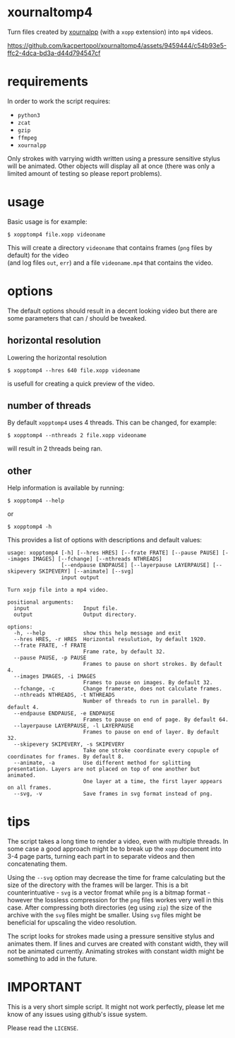 # xournaltomp4

Turn files created by [xournalpp](https://xournalpp.github.io/) (with a `xopp` extension)
into `mp4` videos.

https://github.com/kacpertopol/xournaltomp4/assets/9459444/c54b93e5-ffc2-4dca-bd3a-d44d794547cf

# requirements

In order to work the script requires:

- `python3`
- `zcat`
- `gzip`
- `ffmpeg`
- `xournalpp`

Only strokes with varrying width written using a pressure sensitive stylus will be animated.
Other objects will display all at once (there was only a limited amount of testing so please report problems).

# usage

Basic usage is for example:

```
$ xopptomp4 file.xopp videoname
```

This will create a directory `videoname` that contains frames (`png` files by default) for the video  
(and log files `out`, `err`)
and a file `videoname.mp4` that contains the video.

# options

The default options should result in a decent looking video but there
are some parameters that can / should be tweaked.

## horizontal resolution

Lowering the horizontal resolution 

```
$ xopptomp4 --hres 640 file.xopp videoname
```

is usefull for creating a quick preview of the video.

## number of threads

By default `xopptomp4` uses 4 threads. This can be changed, for example:

```
$ xopptomp4 --nthreads 2 file.xopp videoname
```
will result in 2 threads being ran.

## other

Help information is available by running:

```
$ xopptomp4 --help
```

or 

```
$ xopptomp4 -h
```

This provides a list of options with descriptions and default values:

```
usage: xopptomp4 [-h] [--hres HRES] [--frate FRATE] [--pause PAUSE] [--images IMAGES] [--fchange] [--nthreads NTHREADS]
                 [--endpause ENDPAUSE] [--layerpause LAYERPAUSE] [--skipevery SKIPEVERY] [--animate] [--svg]
                 input output

Turn xojp file into a mp4 video.

positional arguments:
  input                 Input file.
  output                Output directory.

options:
  -h, --help            show this help message and exit
  --hres HRES, -r HRES  Horizontal resulution, by default 1920.
  --frate FRATE, -f FRATE
                        Frame rate, by default 32.
  --pause PAUSE, -p PAUSE
                        Frames to pause on short strokes. By default 4.
  --images IMAGES, -i IMAGES
                        Frames to pause on images. By default 32.
  --fchange, -c         Change framerate, does not calculate frames.
  --nthreads NTHREADS, -t NTHREADS
                        Number of threads to run in parallel. By default 4.
  --endpause ENDPAUSE, -e ENDPAUSE
                        Frames to pause on end of page. By default 64.
  --layerpause LAYERPAUSE, -l LAYERPAUSE
                        Frames to pause on end of layer. By default 32.
  --skipevery SKIPEVERY, -s SKIPEVERY
                        Take one stroke coordinate every copuple of coordinates for frames. By default 8.
  --animate, -a         Use different method for splitting presentation. Layers are not placed on top of one another but animated.
                        One layer at a time, the first layer appears on all frames.
  --svg, -v             Save frames in svg format instead of png.
```
# tips

The script takes a long time to render a video, even with multiple threads.
In some case a good approach might be to break up the `xopp` document into 3-4 page parts,
turning each part in to separate videos and then concatenating them.

Using the `--svg` option may decrease the time for frame calculating but
the size of the directory with the frames will be larger. This
is a bit counterintuative - `svg` is a vector fromat while `png` is a bitmap format -
however the lossless compression for the `png` files workes very well in this case.
After compressing both directories (eg using `zip`) the size of the archive with the
`svg` files might be smaller. Using `svg` files might be beneficial for upscaling the
video resolution.

The script looks for strokes made using a pressure sensitive stylus and animates them.
If lines and curves are created with constant width, they will not be animated currently.
Animating strokes with constant width might be something to add in the future.

# IMPORTANT

This is a very short simple script. It might not work perfectly, please let me know of any issues using github's issue system. 

Please read the `LICENSE`.
